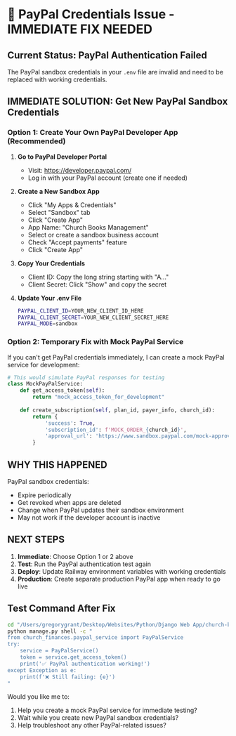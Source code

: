 # 🚨 PayPal Credentials Issue - IMMEDIATE FIX NEEDED

## Current Status: PayPal Authentication Failed

The PayPal sandbox credentials in your `.env` file are invalid and need to be replaced with working credentials.

## IMMEDIATE SOLUTION: Get New PayPal Sandbox Credentials

### Option 1: Create Your Own PayPal Developer App (Recommended)

1. **Go to PayPal Developer Portal**
   - Visit: https://developer.paypal.com/
   - Log in with your PayPal account (create one if needed)

2. **Create a New Sandbox App**
   - Click "My Apps & Credentials"
   - Select "Sandbox" tab
   - Click "Create App"
   - App Name: "Church Books Management"
   - Select or create a sandbox business account
   - Check "Accept payments" feature
   - Click "Create App"

3. **Copy Your Credentials**
   - Client ID: Copy the long string starting with "A..."
   - Client Secret: Click "Show" and copy the secret

4. **Update Your .env File**
   ```bash
   PAYPAL_CLIENT_ID=YOUR_NEW_CLIENT_ID_HERE
   PAYPAL_CLIENT_SECRET=YOUR_NEW_CLIENT_SECRET_HERE
   PAYPAL_MODE=sandbox
   ```

### Option 2: Temporary Fix with Mock PayPal Service

If you can't get PayPal credentials immediately, I can create a mock PayPal service for development:

```python
# This would simulate PayPal responses for testing
class MockPayPalService:
    def get_access_token(self):
        return "mock_access_token_for_development"
    
    def create_subscription(self, plan_id, payer_info, church_id):
        return {
            'success': True,
            'subscription_id': f'MOCK_ORDER_{church_id}',
            'approval_url': 'https://www.sandbox.paypal.com/mock-approval-url'
        }
```

## WHY THIS HAPPENED

PayPal sandbox credentials:
- Expire periodically
- Get revoked when apps are deleted
- Change when PayPal updates their sandbox environment
- May not work if the developer account is inactive

## NEXT STEPS

1. **Immediate**: Choose Option 1 or 2 above
2. **Test**: Run the PayPal authentication test again
3. **Deploy**: Update Railway environment variables with working credentials
4. **Production**: Create separate production PayPal app when ready to go live

## Test Command After Fix

```bash
cd "/Users/gregorygrant/Desktop/Websites/Python/Django Web App/church-books"
python manage.py shell -c "
from church_finances.paypal_service import PayPalService
try:
    service = PayPalService()
    token = service.get_access_token()
    print('✅ PayPal authentication working!')
except Exception as e:
    print(f'❌ Still failing: {e}')
"
```

Would you like me to:
1. Help you create a mock PayPal service for immediate testing?
2. Wait while you create new PayPal sandbox credentials?
3. Help troubleshoot any other PayPal-related issues?